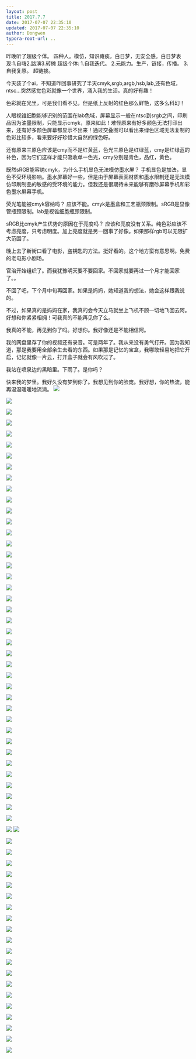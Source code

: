 ```yaml
---
layout: post
title: 2017.7.7
date: 2017-07-07 22:35:10
updated: 2017-07-07 22:35:10
author: Dongwen
typora-root-url: ..
---
```




昨晚听了超级个体。
四种人。模仿，知识瘫痪，白日梦，无安全感。白日梦表现:1.自嗨2.路演3.转摊
超级个体:
1.自我迭代。
2.元能力。生产，链接，传播。
3.自我复原。
超链接。

今天装了个ai，不知道咋回事研究了半天cmyk,srgb,argb,hsb,lab,还有色域，ntsc…突然感觉色彩就像一个世界，涌入我的生活。真的好有趣！

色彩就在光里，可是我们看不见，但是纸上反射的红色那么鲜艳，这多么科幻！

人眼视锥细胞能够识别的范围在lab色域，屏幕显示一般在ntsc到srgb之间，印刷品因为油墨限制，只能显示cmyk，原来如此！难怪原来有好多颜色无法打印出来，还有好多颜色屏幕都显示不出来！通过交叠图可以看出来绿色区域无法复制的色彩比较多，看来要好好珍惜大自然的绿色呀。

还有原来三原色应该是cmy而不是红黄蓝，色光三原色是红绿蓝，cmy是红绿蓝的补色，因为它们这样才能只吸收单一色光，cmy分别是青色，品红，黄色。

既然sRGB能容纳cmyk，为什么手机显色无法模仿墨水屏？
手机显色是加法，显色不受环境影响。墨水屏幕好一些，但是由于屏幕表面材质和墨水限制还是无法模仿印刷制品的敏感的受环境的能力。但我还是很期待未来能够有磨砂屏幕手机和彩色墨水屏幕手机。

荧光笔能被cmyk容纳吗？
应该不能。cmyk是墨盒和工艺瓶颈限制。sRGB是显像管瓶颈限制。lab是视锥细胞瓶颈限制。

sRGB比cmyk产生优势的原因在于亮度吗？
应该和亮度没有关系。纯色彩应该不考虑亮度，只考虑明度。加上亮度就是另一回事了好像。如果那样rgb可以无限扩大范围了。

晚上去了新街口看了电影，盗钥匙的方法。挺好看的。这个地方蛮有意思啊。免费的老电影小剧场。

官治开始组织了。而我犹豫明天要不要回家。不回家就要再过一个月才能回家了。。

不回了吧，下个月中旬再回家。如果是妈妈，她知道我的想法，她会这样跟我说的。

不过，如果真的是妈妈在家，我真的会今天立马就坐上飞机不顾一切地飞回去阿。好想和你紧紧相拥！可我真的不能再见你了么。

我真的不能，再见到你了吗。好想你。我好像还是不能相信阿。

我的网盘里存了你的视频还有录音。可是两年了。我从来没有勇气打开。因为我知道，那是我要用全部余生去看的东西。如果那是记忆的宝盒，我哪敢轻易地把它开启，记忆就像一片云，打开盒子就会有风吹过了。

我站在喷泉边的黑暗里。下雨了。是你吗？

快来我的梦里。我好久没有梦到你了。我想见到你的脸庞。我好想，你的热流，能再温温暖暖地流淌。     ![](/img/in-post/p43851921.jpg)

![](/img/in-post/p43851921.jpg)

![](/img/in-post/p43851921.jpg)

![](/img/in-post/p43851921.jpg)

![](/img/in-post/p43851921.jpg)

![](/img/in-post/p43851921.jpg)

![](/img/in-post/p43851921.jpg)

![](/img/in-post/p43851921.jpg)

![](/img/in-post/p43851921.jpg)

![](/img/in-post/p43851921.jpg)

![](/img/in-post/p43851921.jpg)

![](/img/in-post/p43851921.jpg)

![](/img/in-post/p43851921.jpg)

![](/img/in-post/p43851921.jpg)

![](/img/in-post/p43851921.jpg)

![](/img/in-post/p43851921.jpg)

![](/img/in-post/p43851921.jpg)

![](/img/in-post/p43851921.jpg)

![](/img/in-post/p43851921.jpg)

![](/img/in-post/p43851921.jpg)

![](/img/in-post/p43851920.jpg)

![](/img/in-post/p43851920.jpg)

![](/img/in-post/p43851920.jpg)

![](/img/in-post/p43851920.jpg)

![](/img/in-post/p43851920.jpg)

![](/img/in-post/p43851920.jpg)

![](/img/in-post/p43851920.jpg)

![](/img/in-post/p43851920.jpg)

![](/img/in-post/p43851920.jpg)

![](/img/in-post/p43851920.jpg)

![](/img/in-post/p43851920.jpg)

![](/img/in-post/p43851920.jpg)

![](/img/in-post/p43851920.jpg)

![](/img/in-post/p43851920.jpg)

![](/img/in-post/p43851920.jpg)

![](/img/in-post/p43851920.jpg)

![](/img/in-post/p43851920.jpg)

![](/img/in-post/p43851920.jpg)

![](/img/in-post/p43851920.jpg)

![](/img/in-post/p43851920.jpg)

![](/img/in-post/p43851923.jpg)
![](/img/in-post/p43851922.jpg)

![](/img/in-post/p43851922.jpg)

![](/img/in-post/p43851922.jpg)

![](/img/in-post/p43851922.jpg)

![](/img/in-post/p43851922.jpg)

![](/img/in-post/p43851922.jpg)

![](/img/in-post/p43851922.jpg)

![](/img/in-post/p43851922.jpg)

![](/img/in-post/p43851922.jpg)

![](/img/in-post/p43851922.jpg)

![](/img/in-post/p43851922.jpg)

![](/img/in-post/p43851922.jpg)

![](/img/in-post/p43851922.jpg)

![](/img/in-post/p43851922.jpg)

![](/img/in-post/p43851922.jpg)

![](/img/in-post/p43851922.jpg)

![](/img/in-post/p43851922.jpg)

![](/img/in-post/p43851922.jpg)

![](/img/in-post/p43851922.jpg)

![](/img/in-post/p43851922.jpg)

![](/img/in-post/p43851918.jpg)
